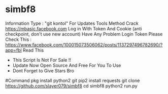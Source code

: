 # simbf8
Information
Type : "git kontol" For Updates Tools
Method Crack https://mbasic.facebook.com
Log in With Token And Cookie (anti checkpoint, don't use new account)
Have Any Problem Login Token Please Check This : https://www.facebook.com/100015073506062/posts/1137297496782690/?app=fbl
Read This
 * This Script Is Not For Sale !! 
 * Update Now Open Source And Free For You To Use 
 * Dont Forget to Give Stars Bro

 #Command
  pkg install python2 git
  pip2 install requests
  git clone https://github.com/slayer079/simbf8
  cd simbf8
  python2 run.py


